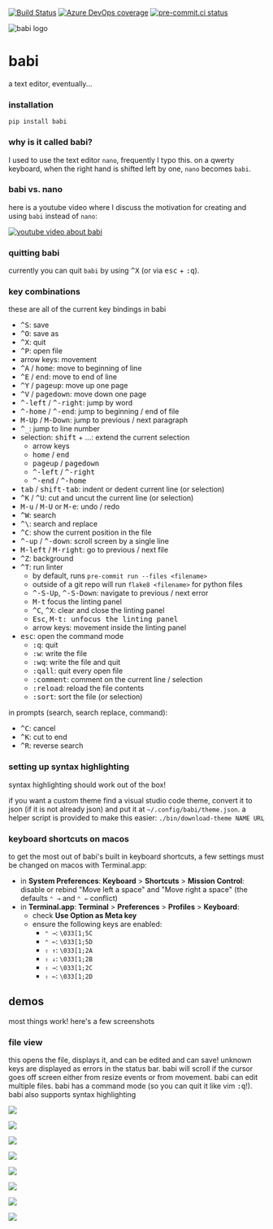 [![Build Status](https://dev.azure.com/asottile/asottile/_apis/build/status/asottile.babi?branchName=main)](https://dev.azure.com/asottile/asottile/_build/latest?definitionId=29&branchName=main)
[![Azure DevOps coverage](https://img.shields.io/azure-devops/coverage/asottile/asottile/29/main.svg)](https://dev.azure.com/asottile/asottile/_build/latest?definitionId=29&branchName=main)
[![pre-commit.ci status](https://results.pre-commit.ci/badge/github/asottile/babi/main.svg)](https://results.pre-commit.ci/latest/github/asottile/babi/main)

![babi logo](https://user-images.githubusercontent.com/1810591/89981369-9ed84e80-dc28-11ea-9708-5f4c49c09632.png)

babi
====

a text editor, eventually...

### installation

`pip install babi`

### why is it called babi?

I used to use the text editor `nano`, frequently I typo this.  on a qwerty
keyboard, when the right hand is shifted left by one, `nano` becomes `babi`.

### babi vs. nano

here is a youtube video where I discuss the motivation for creating and using
`babi` instead of `nano`:

[![youtube video about babi](https://img.youtube.com/vi/WyR1hAGmR3g/mqdefault.jpg)](https://youtu.be/WyR1hAGmR3g)

### quitting babi

currently you can quit `babi` by using <kbd>^X</kbd> (or via <kbd>esc</kbd> +
<kbd>:q</kbd>).

### key combinations

these are all of the current key bindings in babi

- <kbd>^S</kbd>: save
- <kbd>^O</kbd>: save as
- <kbd>^X</kbd>: quit
- <kbd>^P</kbd>: open file
- arrow keys: movement
- <kbd>^A</kbd> / <kbd>home</kbd>: move to beginning of line
- <kbd>^E</kbd> / <kbd>end</kbd>: move to end of line
- <kbd>^Y</kbd> / <kbd>pageup</kbd>: move up one page
- <kbd>^V</kbd> / <kbd>pagedown</kbd>: move down one page
- <kbd>^-left</kbd> / <kbd>^-right</kbd>: jump by word
- <kbd>^-home</kbd> / <kbd>^-end</kbd>: jump to beginning / end of file
- <kbd>M-Up</kbd> / <kbd>M-Down</kbd>: jump to previous / next paragraph
- <kbd>^_</kbd>: jump to line number
- selection: <kbd>shift</kbd> + ...: extend the current selection
    - arrow keys
    - <kbd>home</kbd> / <kbd>end</kdb>
    - <kbd>pageup</kbd> / <kbd>pagedown</kbd>
    - <kbd>^-left</kbd> / <kbd>^-right</kbd>
    - <kbd>^-end</kbd> / <kbd>^-home</kbd>
- <kbd>tab</kbd> / <kbd>shift-tab</kbd>: indent or dedent current line (or
  selection)
- <kbd>^K</kbd> / <kbd>^U</kbd>: cut and uncut the current line (or selection)
- <kbd>M-u</kbd> / <kbd>M-U</kbd> or <kbd>M-e</kbd>: undo / redo
- <kbd>^W</kbd>: search
- <kbd>^\\</kbd>: search and replace
- <kbd>^C</kbd>: show the current position in the file
- <kbd>^-up</kbd> / <kbd>^-down</kbd>: scroll screen by a single line
- <kbd>M-left</kbd> / <kbd>M-right</kbd>: go to previous / next file
- <kbd>^Z</kbd>: background
- <kbd>^T</kbd>: run linter
    - by default, runs `pre-commit run --files <filename>`
    - outside of a git repo will run `flake8 <filename>` for python files
    - <kbd>^-S-Up</kbd>, <kbd>^-S-Down</kbd>: navigate to previous / next error
    - <kbd>M-t</kbd> focus the linting panel
    - <kbd>^C</kbd>, <kbd>^X</kbd>: clear and close the linting panel
    - <kbd>Esc</kbd>, <kbd>M-t</kdb>: unfocus the linting panel
    - arrow keys: movement inside the linting panel
- <kbd>esc</kbd>: open the command mode
    - <kbd>:q</kbd>: quit
    - <kbd>:w</kbd>: write the file
    - <kbd>:wq</kbd>: write the file and quit
    - <kbd>:qall</kbd>: quit every open file
    - <kbd>:comment</kbd>: comment on the current line / selection
    - <kbd>:reload</kbd>: reload the file contents
    - <kbd>:sort</kbd>: sort the file (or selection)

in prompts (search, search replace, command):
- <kbd>^C</kbd>: cancel
- <kbd>^K</kbd>: cut to end
- <kbd>^R</kbd>: reverse search

### setting up syntax highlighting

syntax highlighting should work out of the box!

if you want a custom theme find a visual studio code theme, convert it to
json (if it is not already  json) and put it at `~/.config/babi/theme.json`.
a helper script is provided to make this easier: `./bin/download-theme NAME URL`

### keyboard shortcuts on macos

to get the most out of babi's built in keyboard shortcuts, a few settings must
be changed on macos with Terminal.app:

- in **System Preferences**: **Keyboard** > **Shortcuts** >
  **Mission Control**: disable or rebind "Move left a space" and
  "Move right a space" (the defaults `⌃ →` and `⌃ ←` conflict)
- in **Terminal.app**: **Terminal** > **Preferences** > **Profiles** >
  **Keyboard**:
    - check **Use Option as Meta key**
    - ensure the following keys are enabled:
        - `⌃ →`: `\033[1;5C`
        - `⌃ ←`: `\033[1;5D`
        - `⇧ ↑`: `\033[1;2A`
        - `⇧ ↓`: `\033[1;2B`
        - `⇧ →`: `\033[1;2C`
        - `⇧ ←`: `\033[1;2D`

## demos

most things work!  here's a few screenshots

### file view

this opens the file, displays it, and can be edited and can save! unknown keys
are displayed as errors in the status bar.  babi will scroll if the cursor
goes off screen either from resize events or from movement.  babi can edit
multiple files.  babi has a command mode (so you can quit it like vim
<kbd>:q</kbd>!).  babi also supports syntax highlighting

![](https://i.fluffy.cc/5WFZBJ4mWs7wtThD9strQnGlJqw4Z9KS.png)

![](https://i.fluffy.cc/qrNhgCK34qKQ6tw4GHLSGs4984Qqnqh7.png)

![](https://i.fluffy.cc/DKlkjnZ4tgfnxH7cxjnLcB7GkBVdW35v.png)

![](https://i.fluffy.cc/VqHWHfWNW73sppZlHv0C4lw63TVczZfZ.png)

![](https://i.fluffy.cc/p8lv61TCql1MJfpBDqbNPWPf27lmGWFN.png)

![](https://i.fluffy.cc/ZH5sswB4FSbpW8FfcXL1KZWdJnjxRkbW.png)

![](https://i.fluffy.cc/Rw8nZKFC3R36mNrV01fL2gk4rfwWn7wX.png)

![](https://i.fluffy.cc/FSD92ZVN4xcMFPv1V7gc0Xzk8TCQTgdg.png)
